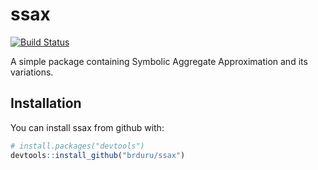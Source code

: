 
<!-- README.md is generated from README.Rmd. Please edit that file -->
ssax
====
[![Build Status](https://travis-ci.org/brduru/ssax.svg?branch=master)](https://travis-ci.org/brduru/ssax)

A simple package containing Symbolic Aggregate Approximation and its variations.

Installation
------------

You can install ssax from github with:

``` r
# install.packages("devtools")
devtools::install_github("brduru/ssax")
```
